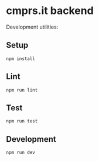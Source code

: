 # cmprs.it backend

Development utilities:

## Setup

```
npm install
```

## Lint

```
npm run lint
```

## Test

```
npm run test
```

## Development

```
npm run dev
```
